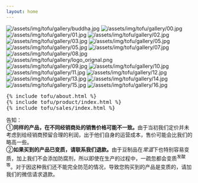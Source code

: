 ```yaml
---
layout: home
---
```


<div class="bg-gallery">
  <div class="bg-gallery-body">
    <img src="/assets/img/tofu/gallery/buddha.jpg" alt="/assets/img/tofu/gallery/buddha.jpg">
    <img src="/assets/img/tofu/gallery/00.jpg" alt="/assets/img/tofu/gallery/00.jpg">
    <img src="/assets/img/tofu/gallery/01.jpg" alt="/assets/img/tofu/gallery/01.jpg">
    <img src="/assets/img/tofu/gallery/02.jpg" alt="/assets/img/tofu/gallery/02.jpg">
    <img src="/assets/img/tofu/gallery/03.jpg" alt="/assets/img/tofu/gallery/03.jpg">
    <img src="/assets/img/tofu/gallery/05.jpg" alt="/assets/img/tofu/gallery/05.jpg">
    <img src="/assets/img/tofu/gallery/06.jpg" alt="/assets/img/tofu/gallery/05.jpg">
    <img src="/assets/img/tofu/gallery/07.jpg" alt="/assets/img/tofu/gallery/07.jpg">
    <img src="/assets/img/tofu/gallery/08.jpg" alt="/assets/img/tofu/gallery/08.jpg">
    <img src="/assets/img/tofu/gallery/logo_orignal.png" alt="/assets/img/tofu/gallery/logo_orignal.png">
    <img src="/assets/img/tofu/gallery/09.jpg" alt="/assets/img/tofu/gallery/09.jpg">
    <img src="/assets/img/tofu/gallery/10.jpg" alt="/assets/img/tofu/gallery/10.jpg">
    <img src="/assets/img/tofu/gallery/11.jpg" alt="/assets/img/tofu/gallery/11.jpg">
    <img src="/assets/img/tofu/gallery/12.jpg" alt="/assets/img/tofu/gallery/12.jpg">
    <img src="/assets/img/tofu/gallery/13.jpg" alt="/assets/img/tofu/gallery/13.jpg">
    <img src="/assets/img/tofu/gallery/14.jpg" alt="/assets/img/tofu/gallery/14.jpg">
    <img src="/assets/img/tofu/gallery/15.jpg" alt="/assets/img/tofu/gallery/15.jpg">
    <img src="/assets/img/tofu/gallery/16.jpg" alt="/assets/img/tofu/gallery/16.jpg">
  </div>
</div>

<div class="tofu">
<pre>
{% include tofu/about.html %}
{% include tofu/product/index.html %}
{% include tofu/sales/index.html %}</pre>
</div>

<div class="notes">
  <div>告知：</div>
  <div class="note"><span class="number">①</span><strong>同样的产品，在不同经销商处的销售价格可能不一致。</strong>由于当初我们定价并未考虑到给经销商预留合理的利润，出于他们自身的运营成本，售价可能会比我们的略高一些。</div>
  <div class="note"><span class="number">②</span><strong>如果买到的产品已变质，请联系我们退款。</strong>由于豆制品在<dfn title="常温：一般指15°C到25°C的温度。">常温</dfn>下也特别容易变质，加上我们不会添加防腐剂，所以即使在生产的过程中，一疏忽都会变质<sup>发酸等</sup>。对于因这种我们还不能完全防范的情况，导致您购买到的产品是变质的，请加我们的微信请求退款。</div>
</div>
